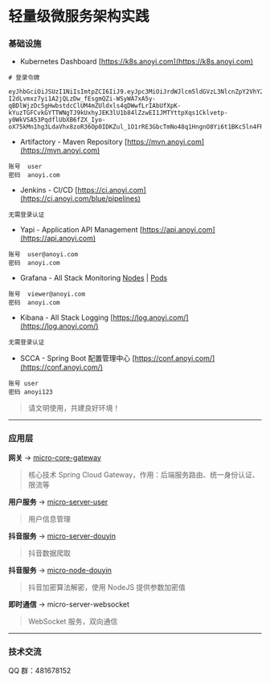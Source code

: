 # 轻量级微服务架构实践

### 基础设施

- Kubernetes Dashboard [https://k8s.anoyi.com](https://k8s.anoyi.com)

```
# 登录令牌

eyJhbGciOiJSUzI1NiIsImtpZCI6IiJ9.eyJpc3MiOiJrdWJlcm5ldGVzL3NlcnZpY2VhY2NvdW50Iiwia3ViZXJuZXRlcy5pby9zZXJ2aWNlYWNjb3VudC9uYW1lc3BhY2UiOiJrdWJlLXN5c3RlbSIsImt1YmVybmV0ZXMuaW8vc2VydmljZWFjY291bnQvc2VjcmV0Lm5hbWUiOiJ2aXNpdG9yLXVzZXItdG9rZW4tdHdodjIiLCJrdWJlcm5ldGVzLmlvL3NlcnZpY2VhY2NvdW50L3NlcnZpY2UtYWNjb3VudC5uYW1lIjoidmlzaXRvci11c2VyIiwia3ViZXJuZXRlcy5pby9zZXJ2aWNlYWNjb3VudC9zZXJ2aWNlLWFjY291bnQudWlkIjoiMDY4YTRlN2UtOGVlZS0xMWU4LWJiYTAtMDAxNjNlMGM1YmQxIiwic3ViIjoic3lzdGVtOnNlcnZpY2VhY2NvdW50Omt1YmUtc3lzdGVtOnZpc2l0b3ItdXNlciJ9.EgPE1QSCFoh9mOCtwC9iMivPCcWa2M549PyoOgAxAKR6yYNa2pZAkfzb-I2dLvmxz7yi1A2jQLzDw_fEsgmQZi-WSyWA7xA5y-qBDlWjzDc5gHwbstdcClUM4mZUldxls4qDWwfLrIAbUfXpK-kYuzTGFCvkGYTTWNgTJ9kUxhyJEK3lU1b84lZzwEI1JMTYttpXqs1Cklvetp-y0WkVSA53PqdflUbXB6fZX_Iyo-oX75kMn1hg3LdaVhx8zoR36Op0IDKZul_1O1rRE3GbcTmNo48q1HngnO8Yi6t1BKc5ln4FRMEWT6lPgQNwcFIFWDru8XzKAMSmP0AoJlcMyA

```
- Artifactory - Maven Repository [https://mvn.anoyi.com](https://mvn.anoyi.com)

```
账号  user
密码  anoyi.com
```

- Jenkins - CI/CD [https://ci.anoyi.com](https://ci.anoyi.com/blue/pipelines)

```
无需登录认证
```

- Yapi - Application API Management [https://api.anoyi.com](https://api.anoyi.com)

```
账号  user@anoyi.com
密码  anoyi.com
```

- Grafana - All Stack Monitoring [Nodes](https://grafana.anoyi.com/d/fa49a4706d07a042595b664c87fb33ea/nodes?orgId=1) | [Pods](https://grafana.anoyi.com/d/ab4f13a9892a76a4d21ce8c2445bf4ea/pods?orgId=1)

```
账号  viewer@anoyi.com
密码  anoyi.com
```

- Kibana - All Stack Logging [https://log.anoyi.com/](https://log.anoyi.com/)

```
无需登录认证
```

- SCCA - Spring Boot 配置管理中心 [https://conf.anoyi.com/](https://conf.anoyi.com/)

```
账号 user
密码 anoyi123
```

> 请文明使用，共建良好环境！

----

### 应用层

**网关** -> [micro-core-gateway](https://github.com/ChinaSilence/micro-core-gateway)

> 核心技术 Spring Cloud Gateway，作用：后端服务路由、统一身份认证、限流等

**用户服务** -> [micro-server-user](https://github.com/ChinaSilence/micro-server-user)

> 用户信息管理

**抖音服务** -> [micro-server-douyin](https://github.com/ChinaSilence/micro-server-douyin)

> 抖音数据爬取

**抖音服务** -> [micro-node-douyin](https://github.com/ChinaSilence/micro-node-douyin)

> 抖音加密算法解密，使用 NodeJS 提供参数加密值

**即时通信** -> micro-server-websocket

> WebSocket 服务，双向通信

-----

### 技术交流

QQ 群：481678152
